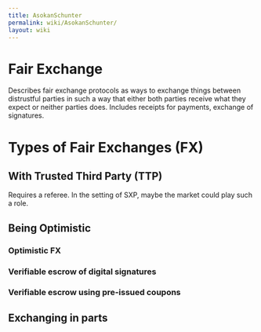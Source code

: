 ```yaml
---
title: AsokanSchunter
permalink: wiki/AsokanSchunter/
layout: wiki
---
```


Fair Exchange
=============

Describes fair exchange protocols as ways to exchange things between
distrustful parties in such a way that either both parties receive what
they expect or neither parties does. Includes receipts for payments,
exchange of signatures.

Types of Fair Exchanges (FX)
============================

With Trusted Third Party (TTP)
------------------------------

Requires a referee. In the setting of SXP, maybe the market could play
such a role.

Being Optimistic
----------------

### Optimistic FX

### Verifiable escrow of digital signatures

### Verifiable escrow using pre-issued coupons

Exchanging in parts
-------------------
